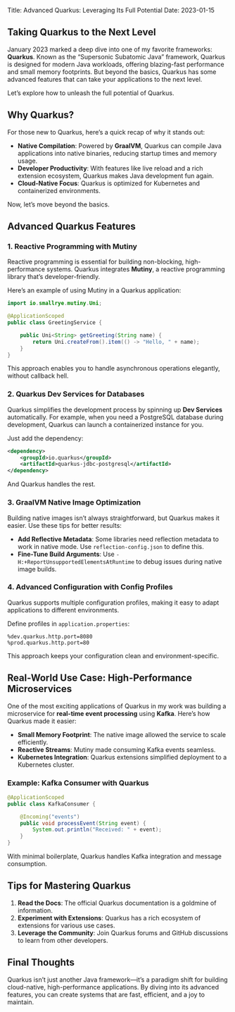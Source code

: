 Title: Advanced Quarkus: Leveraging Its Full Potential
Date: 2023-01-15

## Taking Quarkus to the Next Level

January 2023 marked a deep dive into one of my favorite frameworks: **Quarkus**. Known as the “Supersonic Subatomic Java” framework, Quarkus is designed for modern Java workloads, offering blazing-fast performance and small memory footprints. But beyond the basics, Quarkus has some advanced features that can take your applications to the next level.

Let’s explore how to unleash the full potential of Quarkus.

## Why Quarkus?

For those new to Quarkus, here’s a quick recap of why it stands out:
- **Native Compilation**: Powered by **GraalVM**, Quarkus can compile Java applications into native binaries, reducing startup times and memory usage.
- **Developer Productivity**: With features like live reload and a rich extension ecosystem, Quarkus makes Java development fun again.
- **Cloud-Native Focus**: Quarkus is optimized for Kubernetes and containerized environments.

Now, let’s move beyond the basics.

## Advanced Quarkus Features

### 1. Reactive Programming with Mutiny

Reactive programming is essential for building non-blocking, high-performance systems. Quarkus integrates **Mutiny**, a reactive programming library that’s developer-friendly.

Here’s an example of using Mutiny in a Quarkus application:

```java
import io.smallrye.mutiny.Uni;

@ApplicationScoped
public class GreetingService {

    public Uni<String> getGreeting(String name) {
        return Uni.createFrom().item(() -> "Hello, " + name);
    }
}
```

This approach enables you to handle asynchronous operations elegantly, without callback hell.

### 2. Quarkus Dev Services for Databases

Quarkus simplifies the development process by spinning up **Dev Services** automatically. For example, when you need a PostgreSQL database during development, Quarkus can launch a containerized instance for you.

Just add the dependency:
```xml
<dependency>
    <groupId>io.quarkus</groupId>
    <artifactId>quarkus-jdbc-postgresql</artifactId>
</dependency>
```

And Quarkus handles the rest.

### 3. GraalVM Native Image Optimization

Building native images isn’t always straightforward, but Quarkus makes it easier. Use these tips for better results:
- **Add Reflective Metadata**: Some libraries need reflection metadata to work in native mode. Use `reflection-config.json` to define this.
- **Fine-Tune Build Arguments**: Use `-H:+ReportUnsupportedElementsAtRuntime` to debug issues during native image builds.

### 4. Advanced Configuration with Config Profiles

Quarkus supports multiple configuration profiles, making it easy to adapt applications to different environments.

Define profiles in `application.properties`:
```properties
%dev.quarkus.http.port=8080
%prod.quarkus.http.port=80
```

This approach keeps your configuration clean and environment-specific.

## Real-World Use Case: High-Performance Microservices

One of the most exciting applications of Quarkus in my work was building a microservice for **real-time event processing** using **Kafka**. Here’s how Quarkus made it easier:
- **Small Memory Footprint**: The native image allowed the service to scale efficiently.
- **Reactive Streams**: Mutiny made consuming Kafka events seamless.
- **Kubernetes Integration**: Quarkus extensions simplified deployment to a Kubernetes cluster.

### Example: Kafka Consumer with Quarkus
```java
@ApplicationScoped
public class KafkaConsumer {

    @Incoming("events")
    public void processEvent(String event) {
        System.out.println("Received: " + event);
    }
}
```

With minimal boilerplate, Quarkus handles Kafka integration and message consumption.

## Tips for Mastering Quarkus

1. **Read the Docs**: The official Quarkus documentation is a goldmine of information.
2. **Experiment with Extensions**: Quarkus has a rich ecosystem of extensions for various use cases.
3. **Leverage the Community**: Join Quarkus forums and GitHub discussions to learn from other developers.

## Final Thoughts

Quarkus isn’t just another Java framework—it’s a paradigm shift for building cloud-native, high-performance applications. By diving into its advanced features, you can create systems that are fast, efficient, and a joy to maintain.
